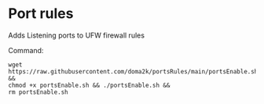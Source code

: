 # Port rules


Adds Listening ports to UFW firewall rules

Command:
```
wget https://raw.githubusercontent.com/doma2k/portsRules/main/portsEnable.sh && 
chmod +x portsEnable.sh && ./portsEnable.sh &&
rm portsEnable.sh
```
